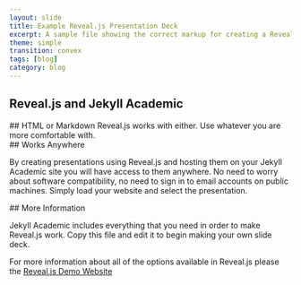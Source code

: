 ```yaml
---
layout: slide
title: Example Reveal.js Presentation Deck
excerpt: A sample file showing the correct markup for creating a Reveal.js slide deck"
theme: simple
transition: convex
tags: [blog]
category: blog
---
```

<section data-markdown>

# Reveal.js and Jekyll Academic


</section>

<section data-markdown>
## HTML or Markdown
Reveal.js works with either. Use whatever you are more comfortable with.

</section>

<section data-markdown>
## Works Anywhere

By creating presentations using Reveal.js and hosting them on your Jekyll Academic site you will have access to them anywhere. No need to worry about software compatibility, no need to sign in to email accounts on public machines. Simply load your website and select the presentation.

</section>
<section data-markdown>
## More Information

Jekyll Academic includes everything that you need in order to make Reveal.js work. Copy this file and edit it to begin making your own slide deck.  

For more information about all of the options available in Reveal.js please the [Reveal.js Demo Website](https://lab.hakim.se/reveal-js/#/)


</section>
